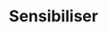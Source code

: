 ---
title: Sensibiliser
layout: sensibiliser
menu:
  main:
    identifier: sensibiliser-asso
    parent: association
    weight: 2
illu: /img/page-actions/illu_sensibiliser.svg
intro:
  first: "La lutte contre la précarité menstruelle passe aussi par une formation aux règles et à la santé menstruelle. Pour lutter efficacement contre tous les tabous liés aux règles, et permettre à tout le monde d’aborder le sujet sereinement, Règles Élémentaires vous propose des temps de formation. Les salarié-es et bénévoles de votre association seront ainsi outillés pour répondre aux besoins des bénéficiaires, et animer des temps d’information autour de la santé menstruelle."
actions:
  - title: Informer vos bénéficiaires
    btn_link: https://doccollectes.blob.core.windows.net/statics/plaquette_ateliers_beneficiaires.pdf
    btn_text: Voir la brochure
    target_blank: true
    content: >
      <i>Pour les structures d’accueil de femmes bénéficiaires (formation autour de la santé et de l’hygiène menstruelles)</i><br/><br/>
      En France, chaque mois, près de 2 000 000 de femmes sont en situation de précarité menstruelle. Concrètement, ces femmes n’ont accès à aucune protection, ou n’ont pas accès à suffisamment de protections, Pour accompagner ces femmes au mieux, Règles Élémentaires proposent des ateliers à destination des personnels encadrants et des bénéficiaires elles-mêmes. 
    illu: /img/page-sensibiliser/beneficiaires.jpg
  - title: Organiser une table ronde ou un événement avec nous
    btn_link: mailto:partenariat@regleselementaires.com
    btn_text: Nous contacter
    content: >
      Depuis sa création, Règles Élémentaires a participé à de nombreux événements. Temps privilégiés d’échanges et de rencontres, ils nous ont permis d’aborder la précarité menstruelle et les règles dans de multiples contextes (événements institutionnels, salons des associations, festivals de musique, etc).  
    illu: /img/page-sensibiliser/event.jpg
  - title: Pour toutes les structures intéressées
    btn_link: mailto:partenariat@regleselementaires.com
    btn_text: Nous contacter
    content: >
      Pour toutes les autres structures associatives, nous proposons des formations ad-hoc avec du contenu sur-mesure  
    illu: /img/page-sensibiliser/autre.jpg
---